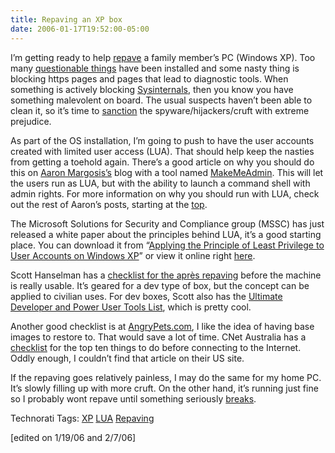 ```yaml
---
title: Repaving an XP box
date: 2006-01-17T19:52:00-05:00
---
```

I&#8217;m getting ready to help [repave](http://www.pcworld.com/resource/article/0,aid,119814,pg,1,RSS,RSS,00.asp) a family member&#8217;s PC (Windows XP). Too many [questionable things](http://en.wikiquote.org/wiki/Blade_Runner) have been installed and some nasty thing is blocking https pages and pages that lead to diagnostic tools. When something is actively blocking [Sysinternals](http://www.sysinternals.com/), then you know you have something malevolent on board. The usual suspects haven&#8217;t been able to clean it, so it&#8217;s time to [sanction](http://www.geocities.com/mattreigns/General/EigerSanction.htm) the spyware/hijackers/cruft with extreme prejudice. 

As part of the OS installation, I&#8217;m going to push to have the user accounts created with limited user access (LUA). That should help keep the nasties from getting a toehold again. There’s a good article on why you should do this on [Aaron Margosis’s](http://blogs.msdn.com/aaron_margosis/default.aspx) blog with a tool named [MakeMeAdmin](http://blogs.msdn.com/aaron_margosis/archive/2005/03/11/394244.aspx). This will let the users run as LUA, but with the ability to launch a command shell with admin rights. For more information on why you should run with LUA, check out the rest of Aaron’s posts, starting at the [top](http://blogs.msdn.com/aaron_margosis/archive/2005/04/18/TableOfContents.aspx). 

The Microsoft Solutions for Security and Compliance group (MSSC) has just released a white paper about the principles behind LUA, it’s a good starting place. You can download it from &#8220;<a href="http://www.microsoft.com/downloads/details.aspx?familyid=" displaylang="'en">Applying the Principle of Least Privilege to User Accounts on Windows XP</a>&#8221; or view it online right [here](http://www.microsoft.com/technet/prodtechnol/winxppro/maintain/luawinxp.mspx).

Scott Hanselman has a [checklist for the après repaving](http://www.hanselman.com/blog/pavingmymachineforafresh2006.aspx) before the machine is really usable. It&#8217;s geared for a dev type of box, but the concept can be applied to civilian uses. For dev boxes, Scott also has the [Ultimate Developer and Power User Tools List](http://www.hanselman.com/blog/scotthanselmans2005ultimatedeveloperandpoweruserstoollist.aspx), which is pretty cool.

Another good checklist is at [AngryPets.com](http://blog.angrypets.com/2006/01/ultimate_prefla.html), I like the idea of having base images to restore to. That would save a lot of time. CNet Australia has a [checklist](http://www.cnet.com.au/desktops/pcs/0,39029439,40057323,00.htm) for the top ten things to do before connecting to the Internet. Oddly enough, I couldn&#8217;t find that article on their US site.

If the repaving goes relatively painless, I may do the same for my home PC. It&#8217;s slowly filling up with more cruft. On the other hand, it&#8217;s running just fine so I probably wont repave until something seriously [breaks](http://en.wikipedia.org/wiki/blue_screen_of_death). 

Technorati Tags: <a href="http://technorati.com/tag/XP" rel="tag">XP</a> <a href="http://technorati.com/tag/LUA" rel="tag">LUA</a> <a href="http://technorati.com/tag/Repaving" rel="tag">Repaving</a>

[edited on 1/19/06 and 2/7/06]
